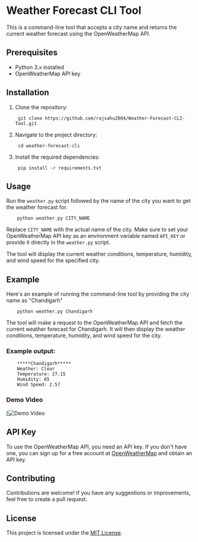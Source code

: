# Weather Forecast CLI Tool

This is a command-line tool that accepts a city name and returns the current weather forecast using the OpenWeatherMap API.

## Prerequisites

- Python 3.x installed
- OpenWeatherMap API key

## Installation

1. Clone the repository:

        git clone https://github.com/rajsahu2004/Weather-Forecast-CLI-Tool.git

2. Navigate to the project directory:

        cd weather-forecast-cli

3. Install the required dependencies:

        pip install -r requirements.txt

## Usage

Run the `weather.py` script followed by the name of the city you want to get the weather forecast for.

        python weather.py CITY_NAME

Replace `CITY_NAME` with the actual name of the city. Make sure to set your OpenWeatherMap API key as an environment variable named `API_KEY` or provide it directly in the `weather.py` script.

The tool will display the current weather conditions, temperature, humidity, and wind speed for the specified city.

## Example

Here's an example of running the command-line tool by providing the city name as "Chandigarh"

        python weather.py Chandigarh

The tool will make a request to the OpenWeatherMap API and fetch the current weather forecast for Chandigarh. It will then display the weather conditions, temperature, humidity, and wind speed for the city.

### Example output:

        *****Chandigarh*****
        Weather: Clear
        Temperature: 27.15
        Humidity: 65
        Wind Speed: 2.57

### Demo Video

[![Demo Video]('media/videos/demo.mp4')

## API Key

To use the OpenWeatherMap API, you need an API key. If you don't have one, you can sign up for a free account at [OpenWeatherMap](https://openweathermap.org/) and obtain an API key.

## Contributing

Contributions are welcome! If you have any suggestions or improvements, feel free to create a pull request.

## License

This project is licensed under the [MIT License](LICENSE).
